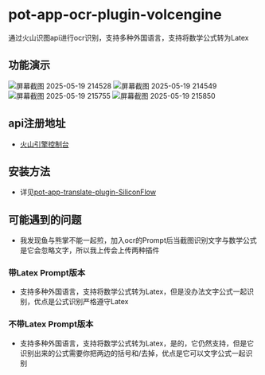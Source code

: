 # pot-app-ocr-plugin-volcengine
通过火山识图api进行ocr识别，支持多种外国语言，支持将数学公式转为Latex

## 功能演示
![屏幕截图 2025-05-19 214528](https://github.com/user-attachments/assets/8de32343-77ff-4514-8634-fef947f6cf5b)
![屏幕截图 2025-05-19 214549](https://github.com/user-attachments/assets/07a6b65d-dadd-49aa-8949-74958df1f92a)
![屏幕截图 2025-05-19 215755](https://github.com/user-attachments/assets/03774e0b-8c3a-4282-b90e-c58732efa57b)
![屏幕截图 2025-05-19 215850](https://github.com/user-attachments/assets/7ba616d1-3099-42b6-93de-c9b460bb70a3)



## api注册地址
- [火山引擎控制台](https://console.volcengine.com/home)
## 安装方法
- 详见[pot-app-translate-plugin-SiliconFlow](https://github.com/bushiliang/pot-app-translate-plugin-SiliconFlow)

## 可能遇到的问题
- 我发现鱼与熊掌不能一起煎，加入ocr的Prompt后当截图识别文字与数学公式是它会忽略文字，所以我上传会上传两种插件
### 带Latex Prompt版本
- 支持多种外国语言，支持将数学公式转为Latex，但是没办法文字公式一起识别，优点是公式识别严格遵守Latex
### 不带Latex Prompt版本
- 支持多种外国语言，支持将数学公式转为Latex，是的，它仍然支持，但是它识别出来的公式需要你把两边的括号和/去掉，优点是它可以文字公式一起识别
